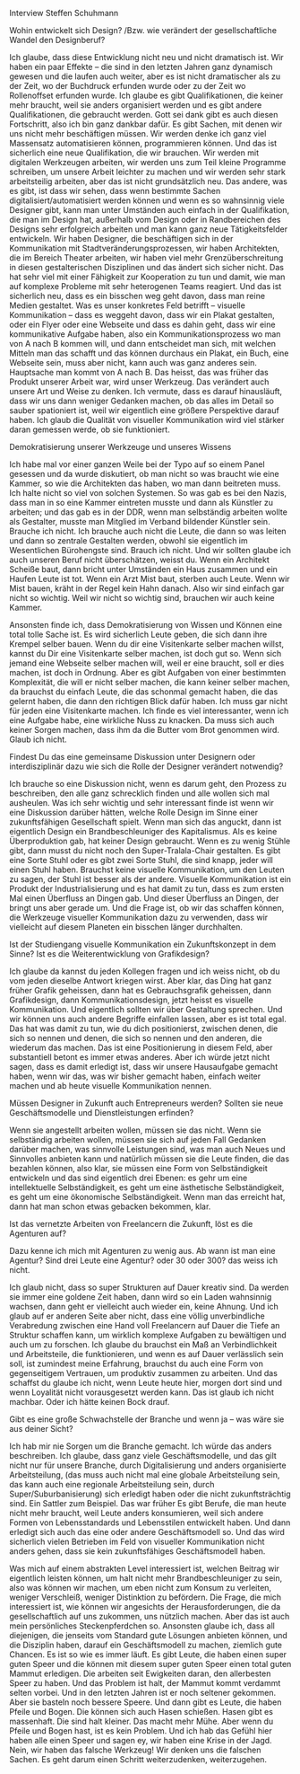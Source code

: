 Interview Steffen Schuhmann

Wohin entwickelt sich Design? /Bzw. wie verändert der gesellschaftliche Wandel den Designberuf?

Ich glaube, dass diese Entwicklung nicht neu und nicht dramatisch ist. Wir haben ein paar Effekte – die sind in den letzten Jahren ganz dynamisch gewesen und die laufen auch weiter, aber es ist nicht dramatischer als zu der Zeit, wo der Buchdruck erfunden wurde oder zu der Zeit wo Rollenoffset erfunden wurde. Ich glaube es gibt Qualifikationen, die keiner mehr braucht, weil sie anders organisiert werden und es gibt andere Qualifikationen, die gebraucht werden. Gott sei dank gibt es auch diesen Fortschritt, also ich bin ganz dankbar dafür. Es gibt Sachen, mit denen wir uns nicht mehr beschäftigen müssen. Wir werden denke ich ganz viel Massensatz automatisieren können, programmieren können. Und das ist sicherlich eine neue Qualifikation, die wir brauchen. Wir werden mit digitalen Werkzeugen arbeiten, wir werden uns zum Teil kleine Programme schreiben, um unsere Arbeit leichter zu machen und wir werden sehr stark arbeitsteilig arbeiten, aber das ist nicht grundsätzlich neu. Das andere, was es gibt, ist dass wir sehen, dass wenn bestimmte Sachen digitalisiert/automatisiert werden können und wenn es so wahnsinnig viele Designer gibt, kann man unter Umständen auch einfach in der Qualifikation, die man im Design hat, außerhalb vom Design oder in Randbereichen des Designs sehr erfolgreich arbeiten und man kann ganz neue Tätigkeitsfelder entwickeln. Wir haben Designer, die beschäftigen sich in der Kommunikation mit Stadtveränderungsprozessen, wir haben Architekten, die im Bereich Theater arbeiten, wir haben viel mehr Grenzüberschreitung in diesen gestalterischen Disziplinen und das ändert sich sicher nicht. Das hat sehr viel mit einer Fähigkeit zur Kooperation zu tun und damit, wie man auf komplexe Probleme mit sehr heterogenen Teams reagiert. Und das ist sicherlich neu, dass es ein bisschen weg geht davon, dass man reine Medien gestaltet. Was es unser konkretes Feld betrifft – visuelle Kommunikation – dass es weggeht davon, dass wir ein Plakat gestalten, oder ein Flyer oder eine Webseite und dass es dahin geht, dass wir eine kommunikative Aufgabe haben, also ein Kommunikationsprozess wo man von A nach B kommen will, und dann entscheidet man sich,  mit welchen Mitteln man das schafft und das können durchaus ein Plakat, ein Buch, eine Webseite sein, muss aber nicht, kann auch was ganz anderes sein. Hauptsache man kommt von A nach B. Das heisst, das was früher das Produkt unserer Arbeit war, wird unser Werkzeug. Das verändert auch unsere Art und Weise zu denken. Ich vermute, dass es darauf hinausläuft, dass wir uns dann weniger Gedanken machen, ob das alles im Detail so sauber spationiert ist, weil wir eigentlich eine größere Perspektive darauf haben. Ich glaub die Qualität von visueller Kommunikation wird viel stärker daran gemessen werde, ob sie funktioniert. 

Demokratisierung unserer Werkzeuge und unseres Wissens

Ich habe mal vor einer ganzen Weile bei der Typo auf so einem Panel gesessen und da wurde diskutiert, ob man nicht so was braucht wie eine Kammer, so wie die Architekten das haben, wo man dann beitreten muss. Ich halte nicht so viel von solchen Systemen. So was gab es bei den Nazis, dass man in so eine Kammer eintreten musste und dann als Künstler zu arbeiten; und das gab es in der DDR, wenn man selbständig arbeiten wollte als Gestalter, musste man Mitglied im Verband bildender Künstler sein. Brauche ich nicht. Ich brauche auch nicht die Leute, die dann so was leiten und dann so zentrale Gestalten werden, obwohl sie eigentlich im Wesentlichen Bürohengste sind. Brauch ich nicht. Und wir sollten glaube ich auch unseren Beruf nicht überschätzen, weisst du. Wenn ein Architekt Scheiße baut, dann bricht unter Umständen ein Haus zusammen und ein Haufen Leute ist tot. Wenn ein Arzt Mist baut, sterben auch Leute. Wenn wir Mist bauen, kräht in der Regel kein Hahn danach. Also wir sind einfach gar nicht so wichtig. Weil wir nicht so wichtig sind, brauchen wir auch keine Kammer. 

Ansonsten finde ich, dass Demokratisierung von Wissen und Können eine total tolle Sache ist. Es wird sicherlich Leute geben, die sich dann ihre Krempel selber bauen. Wenn du dir eine Visitenkarte selber machen willst, kannst du Dir eine Visitenkarte selber machen, ist doch gut so. Wenn sich jemand eine Webseite selber machen will, weil er eine braucht, soll er dies machen, ist doch in Ordnung. Aber es gibt Aufgaben von einer bestimmten Komplexität, die will er nicht selber machen, die kann keiner selber machen, da brauchst du einfach Leute, die das schonmal gemacht haben, die das gelernt haben, die dann den richtigen Blick dafür haben. Ich muss gar nicht für jeden eine Visitenkarte machen. Ich finde es viel interessanter, wenn ich eine Aufgabe habe, eine wirkliche Nuss zu knacken. Da muss sich auch keiner Sorgen machen, dass ihm da die Butter vom Brot genommen wird. Glaub ich nicht. 

Findest Du das eine gemeinsame Diskussion unter Designern oder interdisziplinär dazu wie sich die Rolle der Designer verändert notwendig?
 
Ich brauche so eine Diskussion nicht, wenn es darum geht, den Prozess zu beschreiben, den alle ganz schrecklich finden und alle wollen sich mal ausheulen. Was ich sehr wichtig und sehr interessant finde ist wenn wir eine Diskussion darüber hätten, welche Rolle Design im Sinne einer zukunftsfähigen Gesellschaft spielt. Wenn man sich das anguckt, dann ist eigentlich Design ein Brandbeschleuniger des Kapitalismus. Als es keine Überproduktion gab, hat keiner Design gebraucht. Wenn es zu wenig Stühle gibt, dann musst du nicht noch den Super-Tralala-Chair gestalten. Es gibt eine Sorte Stuhl oder es gibt zwei Sorte Stuhl, die sind knapp, jeder will einen Stuhl haben. Brauchst keine visuelle Kommunikation, um den Leuten zu sagen, der Stuhl ist besser als der andere. Visuelle Kommunikation ist ein Produkt der Industrialisierung und es hat damit zu tun, dass es zum ersten Mal einen Überfluss an Dingen gab. Und dieser Überfluss an Dingen, der bringt uns aber gerade um. Und die Frage ist, ob wir das schaffen können, die Werkzeuge visueller Kommunikation dazu zu verwenden, dass wir vielleicht auf diesem Planeten ein bisschen länger durchhalten. 

Ist der Studiengang visuelle Kommunikation ein Zukunftskonzept in dem Sinne? Ist es die Weiterentwicklung von Grafikdesign?

Ich glaube da kannst du jeden Kollegen fragen und ich weiss nicht, ob du vom jeden dieselbe Antwort kriegen wirst. Aber klar, das Ding hat ganz früher Grafik geheissen, dann hat es Gebrauchsgrafik geheissen, dann Grafikdesign, dann Kommunikationsdesign, jetzt heisst es visuelle Kommunikation. Und eigentlich sollten wir über Gestaltung sprechen. Und wir können uns auch andere Begriffe einfallen lassen, aber es ist total egal. Das hat was damit zu tun, wie du dich positionierst, zwischen denen, die sich so nennen und denen, die sich so nennen und den anderen, die wiederum das machen. Das ist eine Positionierung in diesem Feld, aber substantiell betont es immer etwas anderes. Aber ich würde jetzt nicht sagen, dass es damit erledigt ist, dass wir unsere Hausaufgabe gemacht haben, wenn wir das, was wir bisher gemacht haben, einfach weiter machen und ab heute visuelle Kommunikation nennen. 


Müssen Designer in Zukunft auch Entrepreneurs werden? Sollten sie neue Geschäftsmodelle und Dienstleistungen erfinden?
 
Wenn sie angestellt arbeiten wollen, müssen sie das nicht. Wenn sie selbständig arbeiten wollen, müssen sie sich auf jeden Fall Gedanken darüber machen, was sinnvolle Leistungen sind, was man auch Neues und 
Sinnvolles anbieten kann und natürlich müssen sie die Leute finden, die das bezahlen können, also klar, sie müssen eine Form von Selbständigkeit entwickeln und das sind eigentlich drei Ebenen: es gehr um eine intellektuelle Selbständigkeit, es geht um eine ästhetische Selbständigkeit, es geht um eine ökonomische Selbständigkeit. Wenn man das erreicht hat, dann hat man schon etwas gebacken bekommen, klar. 

Ist das vernetzte Arbeiten von Freelancern die Zukunft, löst es die Agenturen auf? 

Dazu kenne ich mich mit Agenturen zu wenig aus. Ab wann ist man eine Agentur? Sind drei Leute eine Agentur? oder 30 oder 300? das weiss ich nicht. 

Ich glaub nicht, dass so super Strukturen auf Dauer kreativ sind. Da werden sie immer eine goldene Zeit haben, dann wird so ein Laden wahnsinnig wachsen, dann geht er vielleicht auch wieder ein, keine Ahnung. Und ich glaub auf er anderen Seite aber nicht, dass eine völlig unverbindliche Verabredung zwischen eine Hand voll Freelancern auf Dauer die Tiefe an Struktur schaffen kann, um wirklich komplexe Aufgaben zu bewältigen und auch um zu forschen. Ich glaube du brauchst ein Maß an Verbindlichkeit und Arbeitsteile, die funktionieren, und wenn es auf Dauer verlässlich sein soll, ist zumindest meine Erfahrung, brauchst du auch eine Form von gegenseitigem Vertrauen, um produktiv zusammen zu arbeiten. Und das schaffst du glaube ich nicht, wenn Leute heute hier, morgen dort sind und wenn Loyalität nicht vorausgesetzt werden kann. Das ist glaub ich nicht machbar. Oder ich hätte keinen Bock drauf. 

Gibt es eine große Schwachstelle der Branche und wenn ja – was wäre sie aus deiner Sicht? 

Ich hab mir nie Sorgen um die Branche gemacht. Ich würde das anders beschreiben. Ich glaube, dass ganz viele Geschäftsmodelle, und das gilt nicht nur für unsere Branche, durch Digitalisierung und anders organisierte Arbeitsteilung, (das muss auch nicht mal eine globale Arbeitsteilung sein, das kann auch eine regionale Arbeitsteilung sein, durch Super/Suburbanisierung) sich erledigt haben oder die nicht zukunftsträchtig sind. Ein Sattler zum Beispiel. Das war früher Es gibt Berufe, die man heute nicht mehr braucht, weil Leute anders konsumieren, weil sich andere Formen von Lebensstandards und Lebensstilen entwickelt haben. Und dann erledigt sich auch das eine oder andere Geschäftsmodell so. Und das wird sicherlich vielen Betrieben im Feld von visueller Kommunikation nicht anders gehen, dass sie kein zukunftsfähiges Geschäftsmodell haben. 

Was mich auf einem abstrakten Level interessiert ist, welchen Beitrag wir eigentlich leisten können, um halt nicht mehr Brandbeschleuniger zu sein, also was können wir machen, um eben nicht zum Konsum zu verleiten, weniger Verschleiß, weniger Distinktion zu befördern. Die Frage, die mich interessiert ist, wie können wir angesichts der Herausforderungen, die da gesellschaftlich auf uns zukommen, uns nützlich machen. Aber das ist auch mein persönliches Steckenpferdchen so. Ansonsten glaube ich, dass all diejenigen, die jenseits vom Standard gute Lösungen anbieten können, und die Disziplin haben, darauf ein Geschäftsmodell zu machen, ziemlich gute Chancen. Es ist so wie es immer läuft. Es gibt Leute, die haben einen super guten Speer und die können mit diesem super guten Speer einen total guten Mammut erledigen. Die arbeiten seit Ewigkeiten daran, den allerbesten Speer zu haben. Und das Problem ist halt, der Mammut kommt verdammt selten vorbei. Und in den letzten Jahren ist er noch seltener gekommen. Aber sie basteln noch bessere Speere. Und dann gibt es Leute, die haben Pfeile und Bogen. Die können sich auch Hasen schießen. Hasen gibt es massenhaft. Die sind halt kleiner. Das macht mehr Mühe. Aber wenn du Pfeile und Bogen hast, ist es kein Problem. Und ich hab das Gefühl hier haben alle einen Speer und sagen ey, wir haben eine Krise in der Jagd. Nein, wir haben das falsche Werkzeug! Wir denken uns die falschen Sachen. Es geht darum einen Schritt weiterzudenken, weiterzugehen. 




